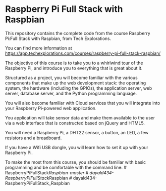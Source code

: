 # Raspberry Pi Full Stack with Raspbian

This repository contains the complete code from the course Raspberry Pi:Full Stack with Raspbian, from Tech Explorations.

You can find more information at https://app.techexplorations.com/courses/raspberry-pi-full-stack-raspbian/

The objective of this course is to take you to a whirlwind tour of the Raspberry Pi, and introduce you to everything that is great about it.

Structured as a project, you will become familiar with the various components that make up the web development stack: the operating system, the hardware (including the GPIOs), the application server, web server, database server, and the Python programming language.

You will also become familiar with Cloud services that you will integrate into your Raspberry Pi-powered web application.

You application will take sensor data and make them available to the user via a web interface that is constructed based on jQuery and HTML5.

You will need a Raspberry Pi, a DHT22 sensor, a button, an LED, a few resistors and a breadboard.

If you have a Wifi USB dongle, you will learn how to set it up with your Raspberry Pi.

To make the most from this course, you should be familiar with basic programming and be comfortable with the command line.
#   R a s p b e r r y P i F u l l S t a c k _ R a s p b i a n - m a s t e r  
 #   d a y a l d 4 3 4 - R a s p b e r r y P i F u l l S t a c k _ R a s p b i a n  
 #   d a y a l d 4 3 4 - R a s p b e r r y P i F u l l S t a c k _ R a s p b i a n  
 